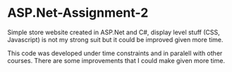 # ASP.Net-Assignment-2

Simple store website created in ASP.Net and C#, display level stuff (CSS, Javascript) is not my strong suit but it could be improved given more time.

This code was developed under time constraints and in paralell with other courses. There are some improvements that I could make given more time.
